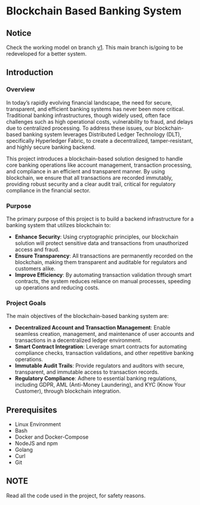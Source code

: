 # Blockchain Based Banking System
## Notice
Check the working model on branch [v1](https://github.com/AadithyanRaju/Blockchain-Based-Banking-System/tree/v1).
This main branch is/going to be redeveloped for a better system.

## Introduction
### Overview
In today’s rapidly evolving financial landscape, the need for secure, transparent, and efficient banking systems has never been more critical. Traditional banking infrastructures, though widely used, often face challenges such as high operational costs, vulnerability to fraud, and delays due to centralized processing. To address these issues, our blockchain-based banking system leverages Distributed Ledger Technology (DLT), specifically Hyperledger Fabric, to create a decentralized, tamper-resistant, and highly secure banking backend.

This project introduces a blockchain-based solution designed to handle core banking operations like account management, transaction processing, and compliance in an efficient and transparent manner. By using blockchain, we ensure that all transactions are recorded immutably, providing robust security and a clear audit trail, critical for regulatory compliance in the financial sector.

### Purpose
The primary purpose of this project is to build a backend infrastructure for a banking system that utilizes blockchain to:

 - <b>Enhance Security</b>: Using cryptographic principles, our blockchain solution will protect sensitive data and transactions from unauthorized access and fraud.
 - <b>Ensure Transparency</b>: All transactions are permanently recorded on the blockchain, making them transparent and auditable for regulators and customers alike.
 - <b>Improve Efficiency</b>: By automating transaction validation through smart contracts, the system reduces reliance on manual processes, speeding up operations and reducing costs.

### Project Goals
The main objectives of the blockchain-based banking system are:

 - <b>Decentralized Account and Transaction Management</b>: Enable seamless creation, management, and maintenance of user accounts and transactions in a decentralized ledger environment.
 - <b>Smart Contract Integration</b>: Leverage smart contracts for automating compliance checks, transaction validations, and other repetitive banking operations.
 - <b>Immutable Audit Trails</b>: Provide regulators and auditors with secure, transparent, and immutable access to transaction records.
 - <b>Regulatory Compliance</b>: Adhere to essential banking regulations, including GDPR, AML (Anti-Money Laundering), and KYC (Know Your Customer), through blockchain integration. 

## Prerequisites
 - Linux Environment
 - Bash
 - Docker and Docker-Compose
 - NodeJS and npm
 - Golang
 - Curl
 - Git

## NOTE
Read all the code used in the project, for safety reasons.



